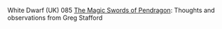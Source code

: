 White Dwarf (UK) 085 [The Magic Swords of Pendragon](/wd-uk/wd-uk-085-1987-01.md#the-magic-swords-of-pendragon): Thoughts and observations from Greg Stafford